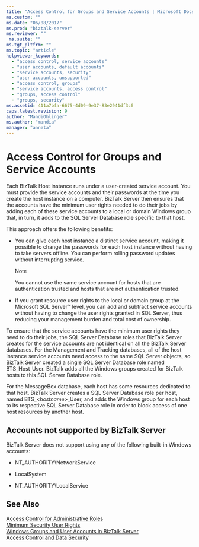 ```yaml
---
title: "Access Control for Groups and Service Accounts | Microsoft Docs"
ms.custom: ""
ms.date: "06/08/2017"
ms.prod: "biztalk-server"
ms.reviewer: ""
 ms.suite: ""
ms.tgt_pltfrm: ""
ms.topic: "article"
helpviewer_keywords: 
  - "access control, service accounts"
  - "user accounts, default accounts"
  - "service accounts, security"
  - "user accounts, unsupported"
  - "access control, groups"
  - "service accounts, access control"
  - "groups, access control"
  - "groups, security"
ms.assetid: 411a7bfa-6675-4d09-9e37-83e2941df3c6
caps.latest.revision: 9
author: "MandiOhlinger"
ms.author: "mandia"
manager: "anneta"
---
```

# Access Control for Groups and Service Accounts
Each BizTalk Host instance runs under a user-created service account. You must provide the service accounts and their passwords at the time you create the host instance on a computer. BizTalk Server then ensures that the accounts have the minimum user rights needed to do their jobs by adding each of these service accounts to a local or domain Windows group that, in turn, it adds to the SQL Server Database role specific to that host.  
  
 This approach offers the following benefits:  
  
-   You can give each host instance a distinct service account, making it possible to change the passwords for each host instance without having to take servers offline. You can perform rolling password updates without interrupting service.  
  
    > [!NOTE]
    >  You cannot use the same service account for hosts that are authentication trusted and hosts that are not authentication trusted.  
  
-   If you grant resource user rights to the local or domain group at the Microsoft SQL Server™ level, you can add and subtract service accounts without having to change the user rights granted in SQL Server, thus reducing your management burden and total cost of ownership.  
  
 To ensure that the service accounts have the minimum user rights they need to do their jobs, the SQL Server Database roles that BizTalk Server creates for the service accounts are not identical on all the BizTalk Server databases. For the Management and Tracking databases, all of the host instance service accounts need access to the same SQL Server objects, so BizTalk Server created a single SQL Server Database role named BTS_Host_User. BizTalk adds all the Windows groups created for BizTalk hosts to this SQL Server Database role.  
  
 For the MessageBox database, each host has some resources dedicated to that host. BizTalk Server creates a SQL Server Database role per host, named BTS_\<*hostname*>_User, and adds the Windows group for each host to its respective SQL Server Database role in order to block access of one host resources by another host.  
  
## Accounts not supported by BizTalk Server  
 BizTalk Server does not support using any of the following built-in Windows accounts:  
  
-   NT_AUTHORITY\NetworkService  
  
-   LocalSystem  
  
-   NT_AUTHORITY\LocalService  
  
## See Also  
 [Access Control for Administrative Roles](../core/access-control-for-administrative-roles.md)   
 [Minimum Security User Rights](../core/minimum-security-user-rights.md)   
 [Windows Groups and User Accounts in BizTalk Server](../core/windows-groups-and-user-accounts-in-biztalk-server.md)   
 [Access Control and Data Security](../core/access-control-and-data-security.md)